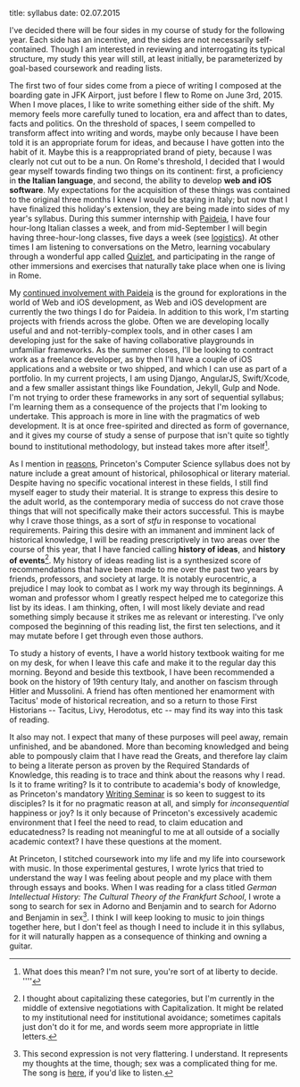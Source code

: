 title: syllabus
date: 02.07.2015

I\'ve decided there will be four sides in my course of study for the following year. Each side has an incentive, and the sides are not necessarily self-contained. Though I am interested in reviewing and interrogating its typical structure, my study this year will still, at least initially, be parameterized by goal-based coursework and reading lists.

The first two of four sides come from a piece of writing I composed at the boarding gate in JFK Airport, just before I flew to Rome on June 3rd, 2015. When I move places, I like to write something either side of the shift. My memory feels more carefully tuned to location, era and affect than to dates, facts and politics. On the threshold of spaces, I seem compelled to transform affect into writing and words, maybe only because I have been told it is an appropriate forum for ideas, and because I have gotten into the habit of it. Maybe this is a reappropriated brand of piety, because I was clearly not cut out to be a nun. On Rome\'s threshold, I decided that I would gear myself towards finding two things on its continent: first, a proficiency in **the Italian language**, and second, the ability to develop **web and iOS software**. My expectations for the acquisition of these things was contained to the original three months I knew I would be staying in Italy; but now that I have finalized this holiday\'s extension, they are being made into sides of my year\'s syllabus. During this summer internship with [Paideia](http://www.paideiainstitute.org), I have four hour-long Italian classes a week, and from mid-September I will begin having three-hour-long classes, five days a week (see [logistics](/blog/logistics)). At other times I am listening to conversations on the Metro, learning vocabulary through a wonderful app called [Quizlet](http://quizlet.com/), and participating in the range of other immersions and exercises that naturally take place when one is living in Rome.

My [continued involvement with Paideia](/blog/logistics) is the ground for explorations in the world of Web and iOS development, as Web and iOS development are currently the two things I do for Paideia. In addition to this work, I\'m starting projects with friends across the globe. Often we are developing locally useful and and not-terribly-complex tools, and in other cases I am developing just for the sake of having collaborative playgrounds in unfamiliar frameworks. As the summer closes, I\'ll be looking to contract work as a freelance developer, as by then I\'ll have a couple of iOS applications and a website or two shipped, and which I can use as part of a portfolio. In my current projects, I am using Django, AngularJS, Swift/Xcode, and a few smaller assistant things like Foundation, Jekyll, Gulp and Node. I\'m not trying to order these frameworks in any sort of sequential syllabus; I\'m learning them as a consequence of the projects that I\'m looking to undertake. This approach is more in line with the pragmatics of web development. It is at once free-spirited and directed as form of governance, and it gives my course of study a sense of purpose that isn\'t quite so tightly bound to institutional methodology, but instead takes more after itself[^3].

As I mention in [reasons](/blog/reasons), Princeton\'s Computer Science syllabus does not by nature include a great amount of historical, philosophical or literary material. Despite having no specific vocational interest in these fields, I still find myself eager to study their material. It is strange to express this desire to the adult world, as the contemporary media of success do not crave those things that will not specifically make their actors successful. This is maybe why I crave those things, as a sort of _stfu_ in response to vocational requirements. Pairing this desire with an immanent and imminent lack of historical knowledge, I will be reading prescriptively in two areas over the course of this year, that I have fancied calling **history of ideas**, and **history of events**[^1]. My history of ideas reading list is a synthesized score of recommendations that have been made to me over the past two years by friends, professors, and society at large. It is notably eurocentric, a prejudice I may look to combat as I work my way through its beginnings. A woman and professor whom I greatly respect helped me to categorize this list by its ideas. I am thinking, often, I will most likely deviate and read something simply because it strikes me as relevant or interesting. I\'ve only composed the beginning of this reading list, the first ten selections, and it may mutate before I get through even those authors.

To study a history of events, I have a world history textbook waiting for me on my desk, for when I leave this cafe and make it to the regular day this morning. Beyond and beside this textbook, I have been recommended a book on the history of 19th century Italy, and another on fascism through Hitler and Mussolini. A friend has often mentioned her enamorment with Tacitus\' mode of historical recreation, and so a return to those First Historians -- Tacitus, Livy, Herodotus, etc -- may find its way into this task of reading.

It also may not. I expect that many of these purposes will peel away, remain unfinished, and be abandoned. More than becoming knowledged and being able to pompously claim that I have read the Greats, and therefore lay claim to being a literate person as proven by the Required Standards of Knowledge, this reading is to trace and think about the reasons why I read. Is it to frame writing? Is it to contribute to academia\'s body of knowledge, as Princeton\'s mandatory [Writing Seminar](http://www.princeton.edu/writing/seminars/) is so keen to suggest to its disciples? Is it for no pragmatic reason at all, and simply for _inconsequential_ happiness or joy? Is it only because of Princeton\'s excessively academic environment that I feel the need to read, to claim education and educatedness? Is reading not meaningful to me at all outside of a socially academic context? I have these questions at the moment.

At Princeton, I stitched coursework into my life and my life into coursework with music. In those experimental gestures, I wrote lyrics that tried to understand the way I was feeling about people and my place with them through essays and books. When I was reading for a class titled _German Intellectual History: The Cultural Theory of the Frankfurt School_, I wrote a song to search for sex in Adorno and Benjamin and to search for Adorno and Benjamin in sex[^2]. I think I will keep looking to music to join things together here, but I don\'t feel as though I need to include it in this syllabus, for it will naturally happen as a consequence of thinking and owning a guitar.

[^1]: I thought about capitalizing these categories, but I\'m currently in the middle of extensive negotiations with Capitalization. It might be related to my institutional need for institutional avoidance; sometimes capitals just don\'t do it for me, and words seem more appropriate in little letters.
[^2]: This second expression is not very flattering. I understand. It represents my thoughts at the time, though; sex was a complicated thing for me. The song is [here](http://www.youtube.com/watch?v=m1To04RRp98), if you\'d like to listen.
[^3]: What does this mean? I\'m not sure, you\'re sort of at liberty to decide.
''''
